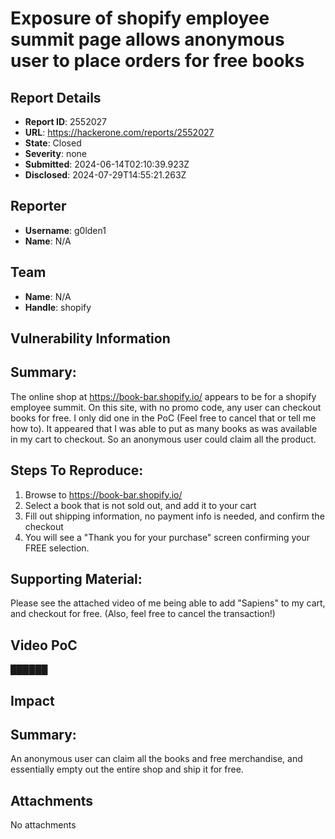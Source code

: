 # Exposure of shopify employee summit page allows anonymous user to place orders for free books

## Report Details
- **Report ID**: 2552027
- **URL**: https://hackerone.com/reports/2552027
- **State**: Closed
- **Severity**: none
- **Submitted**: 2024-06-14T02:10:39.923Z
- **Disclosed**: 2024-07-29T14:55:21.263Z

## Reporter
- **Username**: g0lden1
- **Name**: N/A

## Team
- **Name**: N/A
- **Handle**: shopify

## Vulnerability Information
## Summary:
The online shop at https://book-bar.shopify.io/ appears to be for a shopify employee summit. On this site, with no promo code, any user can checkout books for free. I only did one in the PoC (Feel free to cancel that or tell me how to). It appeared that I was able to put as many books as was available in my cart to checkout. So an anonymous user could claim all the product.

## Steps To Reproduce:
  1. Browse to https://book-bar.shopify.io/
  2. Select a book that is not sold out, and add it to your cart
  3. Fill out shipping information, no payment info is needed, and confirm the checkout
  4. You will see a "Thank you for your purchase" screen confirming your FREE selection. 

## Supporting Material:
Please see the attached video of me being able to add "Sapiens" to my cart, and checkout for free. (Also, feel free to cancel the transaction!)

 ## Video PoC
██████

## Impact

## Summary:
An anonymous user can claim all the books and free merchandise, and essentially empty out the entire shop and ship it for free.

## Attachments
No attachments
